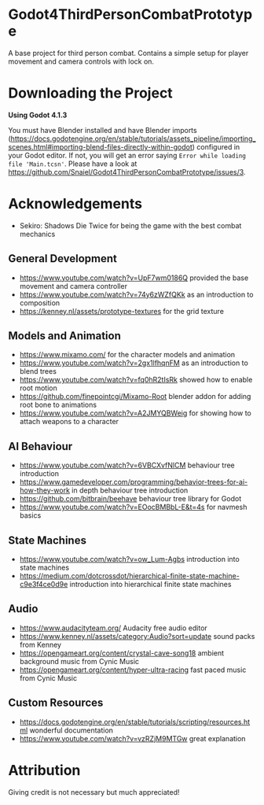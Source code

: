 # Godot4ThirdPersonCombatPrototype

A base project for third person combat. Contains a simple setup for player movement and camera controls with lock on.

# Downloading the Project

**Using Godot 4.1.3**

You must have Blender installed and have Blender imports (https://docs.godotengine.org/en/stable/tutorials/assets_pipeline/importing_scenes.html#importing-blend-files-directly-within-godot) configured in your Godot editor. If not, you will get an error saying `Error while loading file 'Main.tcsn'`. Please have a look at https://github.com/Snaiel/Godot4ThirdPersonCombatPrototype/issues/3.


# Acknowledgements

- Sekiro: Shadows Die Twice for being the game with the best combat mechanics

## General Development

- https://www.youtube.com/watch?v=UpF7wm0186Q provided the base movement and camera controller
- https://www.youtube.com/watch?v=74y6zWZfQKk as an introduction to composition
- https://kenney.nl/assets/prototype-textures for the grid texture

## Models and Animation

- https://www.mixamo.com/ for the character models and animation
- https://www.youtube.com/watch?v=2gx1lfhqnFM as an introduction to blend trees
- https://www.youtube.com/watch?v=fq0hR2tIsRk showed how to enable root motion
- https://github.com/finepointcgi/Mixamo-Root blender addon for adding root bone to animations
- https://www.youtube.com/watch?v=A2JMYQBWeig for showing how to attach weapons to a character

## AI Behaviour

- https://www.youtube.com/watch?v=6VBCXvfNlCM behaviour tree introduction
- https://www.gamedeveloper.com/programming/behavior-trees-for-ai-how-they-work in depth behaviour tree introduction
- https://github.com/bitbrain/beehave behaviour tree library for Godot
- https://www.youtube.com/watch?v=EOocBMBbL-E&t=4s for navmesh basics

## State Machines

- https://www.youtube.com/watch?v=ow_Lum-Agbs introduction into state machines
- https://medium.com/dotcrossdot/hierarchical-finite-state-machine-c9e3f4ce0d9e introduction into hierarchical finite state machines

## Audio

- https://www.audacityteam.org/ Audacity free audio editor
- https://www.kenney.nl/assets/category:Audio?sort=update sound packs from Kenney
- https://opengameart.org/content/crystal-cave-song18 ambient background music from Cynic Music
- https://opengameart.org/content/hyper-ultra-racing fast paced music from Cynic Music

## Custom Resources

- https://docs.godotengine.org/en/stable/tutorials/scripting/resources.html wonderful documentation
- https://www.youtube.com/watch?v=vzRZjM9MTGw great explanation


# Attribution
Giving credit is not necessary but much appreciated!